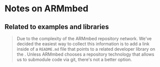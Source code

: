 # Notes on ARMmbed

## Related to examples and libraries
> Due to the complexity of the ARMmbed repository network. We've decided the easiest way to collect this information is to add a link inside of a `README.md` file that points to a related developer library on the [](https://developer.mbed.org). Unless ARMmbed chooses a repository technology that allows us to submodule code via git, there's not a better option.
